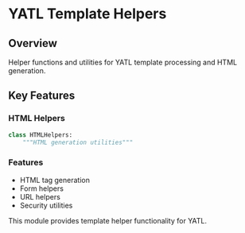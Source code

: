# YATL Template Helpers

## Overview
Helper functions and utilities for YATL template processing and HTML generation.

## Key Features

### HTML Helpers
```python
class HTMLHelpers:
    """HTML generation utilities"""
```

### Features
- HTML tag generation
- Form helpers
- URL helpers
- Security utilities

This module provides template helper functionality for YATL.
